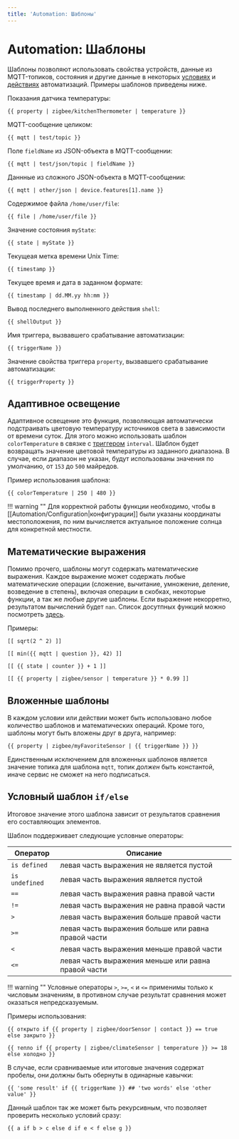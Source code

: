 ```yaml
---
title: 'Automation: Шаблоны'
---
```


# Automation: Шаблоны

Шаблоны позволяют использовать свойства устройств, данные из MQTT-топиков, состояния и другие данные в некоторых [условиях](/automation/database/conditions/) и [действиях](/automation/database/actions/) автоматизаций. Примеры шаблонов приведены ниже.

Показания датчика температуры:

```
{{ property | zigbee/kitchenThermometer | temperature }}
```

MQTT-сообщение целиком:

```
{{ mqtt | test/topic }}
```

Поле `fieldName` из JSON-объекта в MQTT-сообщении:

```
{{ mqtt | test/json/topic | fieldName }}
```

Даннные из сложного JSON-объекта в MQTT-сообщении:

```
{{ mqtt | other/json | device.features[1].name }}
```

Содержимое файла `/home/user/file`:

```
{{ file | /home/user/file }}
```

Значение состояния `myState`:

```
{{ state | myState }}
```

Текущеая метка времени Unix Time:

```
{{ timestamp }}
```

Текущее время и дата в заданном формате:

```
{{ timestamp | dd.MM.yy hh:mm }}
```

Вывод последнего выполненного действия `shell`:

```
{{ shellOutput }}
```

Имя триггера, вызвавшего срабатывание автоматизации:

```
{{ triggerName }}
```

Значение свойства триггера `property`, вызвавшего срабатывание автоматизации:

```
{{ triggerProperty }}
```

## Адаптивное освещение

Адаптивное освещение это функция, позволяющая автоматически подстраивать цветовую температуру источников света в зависимости от времени суток. Для этого можно использовать шаблон `colorTemperature` в связке с [триггером](/automation/database/triggers/) `interval`. Шаблон будет возвращать значение цветовой температуры из заданного диапазона. В случае, если диапазон не указан, будут использованы значения по умолчанию, от `153` до `500` майредов.

Пример использования шаблона:

```
{{ colorTemperature | 250 | 480 }}
```

!!! warning ""
    Для корректной работы функции необходимо, чтобы в [[Automation/Configuration|конфигурации]] были указаны координаты местоположения, по ним вычисляется актуальное положение солнца для конкретной местности.

## Математические выражения

Помимо прочего, шаблоны могут содержать математические выражения. Каждое выражение может содержать любые математические операции (сложение, вычитание, умножение, деление, возведение в степень), включая операции в скобках, некоторые функции, а так же любые другие шаблоны. Если выражение некорретно, результатом вычислений будет `nan`. Список досутпных функций можно посмотреть [здесь](https://github.com/u236/homed-service-common/blob/master/parser.cpp#L96-L103).

Примеры:

```
[[ sqrt(2 ^ 2) ]]
```

```
[[ min({{ mqtt | question }}, 42) ]]
```

```
[[ {{ state | counter }} + 1 ]]
```

```
[[ {{ property | zigbee/sensor | temperature }} * 0.99 ]]
```

## Вложенные шаблоны

В каждом условии или действии может быть использовано любое количество шаблонов и математических операций. Кроме того, шаблоны могут быть вложены друг в друга, например:

```
{{ property | zigbee/myFavoriteSensor | {{ triggerName }} }}
```

Единственным исключением для вложенных шаблонов является значение топика для шаблона `mqtt`, топик _должен_ быть константой, иначе сервис не сможет на него подписаться.

## Условный шаблон `if/else`

Итоговое значение этого шаблона зависит от результатов сравнения его составляющих элементов.

Шаблон поддерживает следующие условные операторы:

| Оператор | Описание |
|----------|----------|
| `is defined`   | левая часть выражения не является пустой
| `is undefined` | левая часть выражения является пустой
| `==`           | левая часть выражения равна правой части
| `!=`           | левая часть выражения не равна правой части
| `>`            | левая часть выражения больше правой части
| `>=`           | левая часть выражения больше или равна правой части
| `<`            | левая часть выражения меньше правой части
| `<=`           | левая часть выражения меньше или равна правой части

!!! warning ""
    Условные операторы `>`, `>=`, `<` и `<=` применимы только к числовым значениям, в противном случае результат сравнения может оказаться непредсказуемым.

Примеры использования:

```
{{ открыто if {{ property | zigbee/doorSensor | contact }} == true else закрыто }}
```

```
{{ тепло if {{ property | zigbee/climateSensor | temperature }} >= 18 else холодно }}
```

В случае, если сравниваемые или итоговые значения содержат пробелы, они _должны_ быть обернуты в одинарные кавычки:

```
{{ 'some result' if {{ triggerName }} ## 'two words' else 'other value' }}
```

Данный шаблон так же может быть рекурсивным, что позволяет проверить несколько условий сразу:

```
{{ a if b > c else d if e < f else g }}
```
